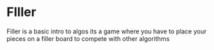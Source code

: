# FIller
Filler is a basic intro to algos its a game where you have to place your pieces on a filler board to compete with other algorithms
